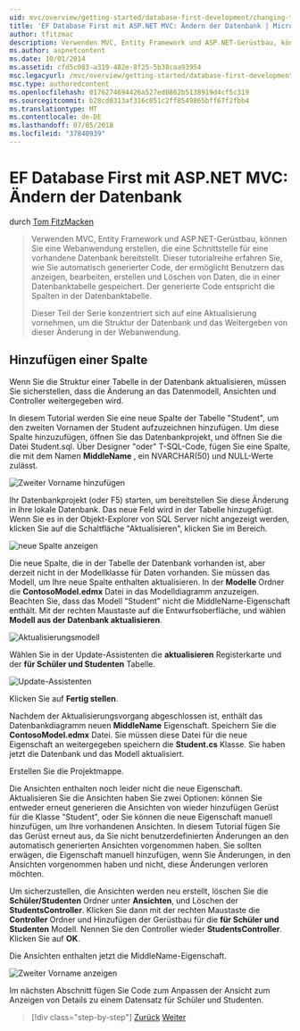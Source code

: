 ```yaml
---
uid: mvc/overview/getting-started/database-first-development/changing-the-database
title: 'EF Database First mit ASP.NET MVC: Ändern der Datenbank | Microsoft-Dokumentation'
author: tfitzmac
description: Verwenden MVC, Entity Framework und ASP.NET-Gerüstbau, können Sie eine Webanwendung erstellen, die eine Schnittstelle für eine vorhandene Datenbank bereitstellt. Dieses Tutorial Seri...
ms.author: aspnetcontent
ms.date: 10/01/2014
ms.assetid: cfd5c083-a319-482e-8f25-5b38caa93954
msc.legacyurl: /mvc/overview/getting-started/database-first-development/changing-the-database
msc.type: authoredcontent
ms.openlocfilehash: 0176274694426a527ed0862b5138919d4cf5c319
ms.sourcegitcommit: b28cd0313af316c051c2ff8549865bff67f2fbb4
ms.translationtype: MT
ms.contentlocale: de-DE
ms.lasthandoff: 07/05/2018
ms.locfileid: "37840939"
---
```

<a name="ef-database-first-with-aspnet-mvc-changing-the-database"></a>EF Database First mit ASP.NET MVC: Ändern der Datenbank
====================
durch [Tom FitzMacken](https://github.com/tfitzmac)

> Verwenden MVC, Entity Framework und ASP.NET-Gerüstbau, können Sie eine Webanwendung erstellen, die eine Schnittstelle für eine vorhandene Datenbank bereitstellt. Dieser tutorialreihe erfahren Sie, wie Sie automatisch generierter Code, der ermöglicht Benutzern das anzeigen, bearbeiten, erstellen und Löschen von Daten, die in einer Datenbanktabelle gespeichert. Der generierte Code entspricht die Spalten in der Datenbanktabelle.
> 
> Dieser Teil der Serie konzentriert sich auf eine Aktualisierung vornehmen, um die Struktur der Datenbank und das Weitergeben von dieser Änderung in der Webanwendung.


## <a name="add-a-column"></a>Hinzufügen einer Spalte

Wenn Sie die Struktur einer Tabelle in der Datenbank aktualisieren, müssen Sie sicherstellen, dass die Änderung an das Datenmodell, Ansichten und Controller weitergegeben wird.

In diesem Tutorial werden Sie eine neue Spalte der Tabelle "Student", um den zweiten Vornamen der Student aufzuzeichnen hinzufügen. Um diese Spalte hinzuzufügen, öffnen Sie das Datenbankprojekt, und öffnen Sie die Datei Student.sql. Über Designer "oder" T-SQL-Code, fügen Sie eine Spalte, die mit dem Namen **MiddleName** , ein NVARCHAR(50) und NULL-Werte zulässt.

![Zweiter Vorname hinzufügen](changing-the-database/_static/image1.png)

Ihr Datenbankprojekt (oder F5) starten, um bereitstellen Sie diese Änderung in Ihre lokale Datenbank. Das neue Feld wird in der Tabelle hinzugefügt. Wenn Sie es in der Objekt-Explorer von SQL Server nicht angezeigt werden, klicken Sie auf die Schaltfläche "Aktualisieren", klicken Sie im Bereich.

![neue Spalte anzeigen](changing-the-database/_static/image2.png)

Die neue Spalte, die in der Tabelle der Datenbank vorhanden ist, aber derzeit nicht in der Modellklasse für Daten vorhanden. Sie müssen das Modell, um Ihre neue Spalte enthalten aktualisieren. In der **Modelle** Ordner die **ContosoModel.edmx** Datei in das Modelldiagramm anzuzeigen. Beachten Sie, dass das Modell "Student" nicht die MiddleName-Eigenschaft enthält. Mit der rechten Maustaste auf die Entwurfsoberfläche, und wählen **Modell aus der Datenbank aktualisieren**.

![Aktualisierungsmodell](changing-the-database/_static/image3.png)

Wählen Sie in der Update-Assistenten die **aktualisieren** Registerkarte und der **für Schüler und Studenten** Tabelle.

![Update-Assistenten](changing-the-database/_static/image4.png)

Klicken Sie auf **Fertig stellen**.

Nachdem der Aktualisierungsvorgang abgeschlossen ist, enthält das Datenbankdiagramm neuen **MiddleName** Eigenschaft. Speichern Sie die **ContosoModel.edmx** Datei. Sie müssen diese Datei für die neue Eigenschaft an weitergegeben speichern die **Student.cs** Klasse. Sie haben jetzt die Datenbank und das Modell aktualisiert.

Erstellen Sie die Projektmappe.

Die Ansichten enthalten noch leider nicht die neue Eigenschaft. Aktualisieren Sie die Ansichten haben Sie zwei Optionen: können Sie entweder erneut generieren die Ansichten von wieder hinzufügen Gerüst für die Klasse "Student", oder Sie können die neue Eigenschaft manuell hinzufügen, um Ihre vorhandenen Ansichten. In diesem Tutorial fügen Sie das Gerüst erneut aus, da Sie nicht benutzerdefinierten Änderungen an den automatisch generierten Ansichten vorgenommen haben. Sie sollten erwägen, die Eigenschaft manuell hinzufügen, wenn Sie Änderungen, in den Ansichten vorgenommen haben und nicht, diese Änderungen verloren möchten.

Um sicherzustellen, die Ansichten werden neu erstellt, löschen Sie die **Schüler/Studenten** Ordner unter **Ansichten**, und Löschen der **StudentsController**. Klicken Sie dann mit der rechten Maustaste die **Controller** Ordner und Hinzufügen der Gerüstbau für die **für Schüler und Studenten** Modell. Nennen Sie den Controller wieder **StudentsController**. Klicken Sie auf **OK**.

Die Ansichten enthalten jetzt die MiddleName-Eigenschaft.

![Zweiter Vorname anzeigen](changing-the-database/_static/image5.png)

Im nächsten Abschnitt fügen Sie Code zum Anpassen der Ansicht zum Anzeigen von Details zu einem Datensatz für Schüler und Studenten.

> [!div class="step-by-step"]
> [Zurück](generating-views.md)
> [Weiter](customizing-a-view.md)
